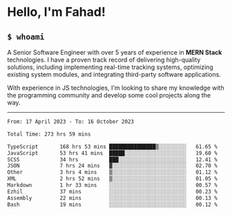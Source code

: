 <h1>Hello, I'm Fahad!</h1>

<h2><code>$ whoami</code></h2>

A Senior Software Engineer with over 5 years of experience in **MERN Stack** technologies. I have a proven track record of delivering high-quality solutions, including implementing real-time tracking systems, optimizing existing system modules, and integrating third-party software applications.

With experience in JS technologies, I'm looking to share my knowledge with the programming community and develop some cool projects along the way.

---

<!--START_SECTION:waka-->

```txt
From: 17 April 2023 - To: 16 October 2023

Total Time: 273 hrs 59 mins

TypeScript       168 hrs 53 mins ███████████████▒░░░░░░░░░   61.65 %
JavaScript       53 hrs 41 mins  █████░░░░░░░░░░░░░░░░░░░░   19.60 %
SCSS             34 hrs          ███░░░░░░░░░░░░░░░░░░░░░░   12.41 %
JSON             7 hrs 24 mins   ▓░░░░░░░░░░░░░░░░░░░░░░░░   02.70 %
Other            3 hrs 4 mins    ▒░░░░░░░░░░░░░░░░░░░░░░░░   01.12 %
XML              2 hrs 52 mins   ▒░░░░░░░░░░░░░░░░░░░░░░░░   01.05 %
Markdown         1 hr 33 mins    ░░░░░░░░░░░░░░░░░░░░░░░░░   00.57 %
Ezhil            37 mins         ░░░░░░░░░░░░░░░░░░░░░░░░░   00.23 %
Assembly         22 mins         ░░░░░░░░░░░░░░░░░░░░░░░░░   00.13 %
Bash             19 mins         ░░░░░░░░░░░░░░░░░░░░░░░░░   00.12 %
```

<!--END_SECTION:waka-->

<!--
**heyFahad/heyFahad** is a ✨ _special_ ✨ repository because its `README.md` (this file) appears on your GitHub profile.

Here are some ideas to get you started:

- 🔭 I’m currently working on ...
- 🌱 I’m currently learning ...
- 👯 I’m looking to collaborate on ...
- 🤔 I’m looking for help with ...
- 💬 Ask me about ...
- 📫 How to reach me: ...
- 😄 Pronouns: ...
- ⚡ Fun fact: ...
-->
